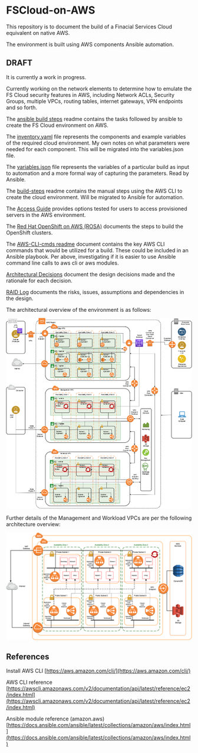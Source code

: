# FSCloud-on-AWS
 This repository is to document the build of a Finacial Services Cloud equivalent on native AWS.

 The environment is built using AWS components Ansible automation.

 ## DRAFT
 It is currently a work in progress.

 Currently working on the network elements to determine how to emulate the FS Cloud security features in AWS, including Network ACLs, Security Groups, multiple VPCs, routing tables, internet gateways, VPN endpoints and so forth.

 The [ansible build steps](ansible-steps.md) readme contains the tasks followed by ansible to create the FS Cloud environment on AWS.

 The [inventory.yaml](inventory.yaml) file represents the components and example variables of the required cloud environment. My own notes on what parameters were needed for each component. This will be migrated into the variables.json file.

 The [variables.json](variables.json) file represents the variables of a particular build as input to automation and a more formal way of capturing the parameters. Read by Ansible.

 The [build-steps](build-steps.md) readme contains the manual steps using the AWS CLI to create the cloud environment. Will be migrated to Ansible for automation.

 The [Access Guide](access-options.md) provides options tested for users to access provisioned servers in the AWS environment.

 The [Red Hat OpenShift on AWS (ROSA)](ROSA-cluster.md) documents the steps to build the OpenShift clusters. 

 The [AWS-CLI-cmds readme](AWS-CLI-cmds.md) document contains the key AWS CLI commands that would be utilized for a build. These could be included in an Ansible playbook. Per above, investigating if it is easier to use Ansible command line calls to aws cli or aws modules.

 [Architectural Decisions](ADs.md) document the design decisions made and the rationale for each decision.

 [RAID Log](RAID_Log.md) documents the risks, issues, assumptions and dependencies in the design.

 The architectural overview of the environment is as follows:

![Architecture Overview](./static/FS-Cloud-on-AWS.png)

Further details of the Management and Workload VPCs are per the following architecture overview:

![ROSA Multi AZ Overview](./static/multi-az-rosa.png)

## References

Install AWS CLI [https://aws.amazon.com/cli/](https://aws.amazon.com/cli/)

AWS CLI reference [https://awscli.amazonaws.com/v2/documentation/api/latest/reference/ec2/index.html](https://awscli.amazonaws.com/v2/documentation/api/latest/reference/ec2/index.html)

Ansible module reference (amazon.aws) [https://docs.ansible.com/ansible/latest/collections/amazon/aws/index.html](https://docs.ansible.com/ansible/latest/collections/amazon/aws/index.html)
